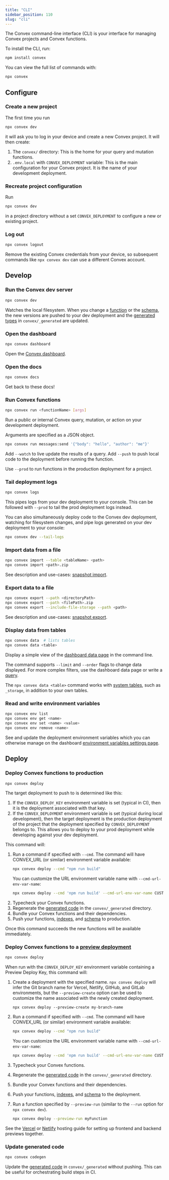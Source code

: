 ```yaml
---
title: "CLI"
sidebar_position: 110
slug: "cli"
---
```


The Convex command-line interface (CLI) is your interface for managing Convex
projects and Convex functions.

To install the CLI, run:

```sh
npm install convex
```

You can view the full list of commands with:

```sh
npx convex
```

## Configure

### Create a new project

The first time you run

```sh
npx convex dev
```

it will ask you to log in your device and create a new Convex project. It will
then create:

1. The `convex/` directory: This is the home for your query and mutation
   functions.
2. `.env.local` with `CONVEX_DEPLOYMENT` variable: This is the main
   configuration for your Convex project. It is the name of your development
   deployment.

### Recreate project configuration

Run

```sh
npx convex dev
```

in a project directory without a set `CONVEX_DEPLOYMENT` to configure a new or
existing project.

### Log out

```sh
npx convex logout
```

Remove the existing Convex credentials from your device, so subsequent commands
like `npx convex dev` can use a different Convex account.

## Develop

### Run the Convex dev server

```sh
npx convex dev
```

Watches the local filesystem. When you change a [function](/docs/functions.mdx)
or the [schema](/docs/database/schemas.mdx), the new versions are pushed to your
dev deployment and the [generated types](/generated-api/) in `convex/_generated`
are updated.

### Open the dashboard

```sh
npx convex dashboard
```

Open the [Convex dashboard](./dashboard).

### Open the docs

```sh
npx convex docs
```

Get back to these docs!

### Run Convex functions

```sh
npx convex run <functionName> [args]
```

Run a public or internal Convex query, mutation, or action on your development
deployment.

Arguments are specified as a JSON object.

```sh
npx convex run messages:send '{"body": "hello", "author": "me"}'
```

Add `--watch` to live update the results of a query. Add `--push` to push local
code to the deployment before running the function.

Use `--prod` to run functions in the production deployment for a project.

### Tail deployment logs

```sh
npx convex logs
```

This pipes logs from your dev deployment to your console. This can be followed
with `--prod` to tail the prod deployment logs instead.

You can also simultaneously deploy code to the Convex dev deployment, watching
for filesystem changes, and pipe logs generated on your dev deployment to your
console:

```sh
npx convex dev --tail-logs
```

### Import data from a file

```sh
npx convex import --table <tableName> <path>
npx convex import <path>.zip
```

See description and use-cases:
[snapshot import](/docs/database/import-export/import.mdx).

### Export data to a file

```sh
npx convex export --path <directoryPath>
npx convex export --path <filePath>.zip
npx convex export --include-file-storage --path <path>
```

See description and use-cases:
[snapshot export](/docs/database/import-export/export.mdx).

### Display data from tables

```sh
npx convex data  # lists tables
npx convex data <table>
```

Display a simple view of the
[dashboard data page](/dashboard/deployments/data.md) in the command line.

The command supports `--limit` and `--order` flags to change data displayed. For
more complex filters, use the dashboard data page or write a
[query](/database/reading-data.mdx).

The `npx convex data <table>` command works with
[system tables](/database/advanced/system-tables.mdx), such as `_storage`, in
addition to your own tables.

### Read and write environment variables

```sh
npx convex env list
npx convex env get <name>
npx convex env set <name> <value>
npx convex env remove <name>
```

See and update the deployment environment variables which you can otherwise
manage on the dashboard
[environment variables settings page](/docs/dashboard/deployments/settings.md#environment-variables).

## Deploy

### Deploy Convex functions to production

```sh
npx convex deploy
```

The target deployment to push to is determined like this:

1. If the `CONVEX_DEPLOY_KEY` environment variable is set (typical in CI), then
   it is the deployment associated with that key.
2. If the `CONVEX_DEPLOYMENT` environment variable is set (typical during local
   development), then the target deployment is the production deployment of the
   project that the deployment specified by `CONVEX_DEPLOYMENT` belongs to. This
   allows you to deploy to your prod deployment while developing against your
   dev deployment.

This command will:

1. Run a command if specified with `--cmd`. The command will have CONVEX_URL (or
   similar) environment variable available:
   ```sh
   npx convex deploy --cmd "npm run build"
   ```
   You can customize the URL environment variable name with
   `--cmd-url-env-var-name`:
   ```sh
   npx convex deploy --cmd 'npm run build' --cmd-url-env-var-name CUSTOM_CONVEX_URL
   ```
1. Typecheck your Convex functions.
1. Regenerate the [generated code](/generated-api/) in the `convex/_generated`
   directory.
1. Bundle your Convex functions and their dependencies.
1. Push your functions, [indexes](/docs/database/indexes/indexes.md), and
   [schema](/docs/database/schemas.mdx) to production.

Once this command succeeds the new functions will be available immediately.

### Deploy Convex functions to a [preview deployment](/docs/production/hosting/preview-deployments.mdx)

```sh
npx convex deploy
```

When run with the `CONVEX_DEPLOY_KEY` environment variable containing a Preview
Deploy Key, this command will:

1. Create a deployment with the specified name. `npx convex deploy` will infer
   the Git branch name for Vercel, Netlify, GitHub, and GitLab environments, but
   the `--preview-create` option can be used to customize the name associated
   with the newly created deployment.
   ```
   npx convex deploy --preview-create my-branch-name
   ```
1. Run a command if specified with `--cmd`. The command will have CONVEX_URL (or
   similar) environment variable available:

   ```sh
   npx convex deploy --cmd "npm run build"
   ```

   You can customize the URL environment variable name with
   `--cmd-url-env-var-name`:

   ```sh
   npx convex deploy --cmd 'npm run build' --cmd-url-env-var-name CUSTOM_CONVEX_URL
   ```

1. Typecheck your Convex functions.
1. Regenerate the [generated code](/generated-api/) in the `convex/_generated`
   directory.
1. Bundle your Convex functions and their dependencies.
1. Push your functions, [indexes](/docs/database/indexes/indexes.md), and
   [schema](/docs/database/schemas.mdx) to the deployment.
1. Run a function specified by `--preview-run` (similar to the `--run` option
   for `npx convex dev`).

   ```sh
   npx convex deploy --preview-run myFunction
   ```

See the [Vercel](/docs/production/hosting/vercel.mdx#preview-deployments) or
[Netlify](/docs/production/hosting/netlify.mdx#deploy-previews) hosting guide
for setting up frontend and backend previews together.

### Update generated code

```sh
npx convex codegen
```

Update the [generated code](/generated-api/) in `convex/_generated` without
pushing. This can be useful for orchestrating build steps in CI.
